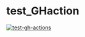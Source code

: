# test_GHaction

[![test-gh-actions](https://github.com/ManonMartin/test_GHaction/workflows/test-gh-actions/badge.svg)](https://github.com/ManonMartin/test_GHaction/actions)